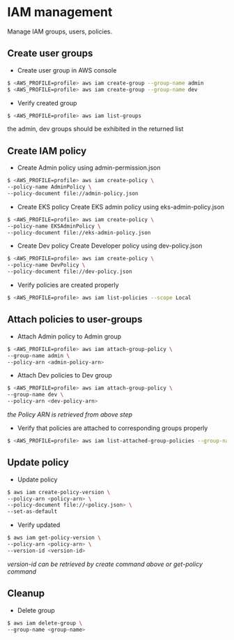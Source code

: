 # IAM management
Manage IAM groups, users, policies.

## Create user groups
- Create user group in AWS console
```bash
$ <AWS_PROFILE=profile> aws iam create-group --group-name admin
$ <AWS_PROFILE=profile> aws iam create-group --group-name dev
```

- Verify created group
```bash
$ <AWS_PROFILE=profile> aws iam list-groups
```
the admin, dev groups should be exhibited in the returned list 

## Create IAM policy
- Create Admin policy using admin-permission.json
```bash
$ <AWS_PROFILE=profile> aws iam create-policy \
--policy-name AdminPolicy \
--policy-document file://admin-policy.json
```

- Create EKS policy
Create EKS admin policy using eks-admin-policy.json
```bash
$ <AWS_PROFILE=profile> aws iam create-policy \
--policy-name EKSAdminPolicy \
--policy-document file://eks-admin-policy.json
```

- Create Dev policy
Create Developer policy using dev-policy.json
```bash
$ <AWS_PROFILE=profile> aws iam create-policy \
--policy-name DevPolicy \
--policy-document file://dev-policy.json
```

- Verify policies are created properly
```bash
$ <AWS_PROFILE=profile> aws iam list-policies --scope Local
```

## Attach policies to user-groups
- Attach Admin policy to Admin group
```bash
$ <AWS_PROFILE=profile> aws iam attach-group-policy \
--group-name admin \
--policy-arn <admin-policy-arn>
```

- Attach Dev policies to Dev group
```bash
$ <AWS_PROFILE=profile> aws iam attach-group-policy \
--group-name dev \
--policy-arn <dev-policy-arn>
```
*the Policy ARN is retrieved from above step*

- Verify that policies are attached to corresponding groups properly
```bash
$ <AWS_PROFILE=profile> aws iam list-attached-group-policies --group-name <group-name>
```

## Update policy
- Update policy
```bash
$ aws iam create-policy-version \
--policy-arn <policy-arn> \
--policy-document file://<policy.json> \
--set-as-default
```

- Verify updated
```bash
$ aws iam get-policy-version \
--policy-arn <policy-arn> \
--version-id <version-id>
```
*version-id can be retrieved by create command above or get-policy command*

## Cleanup
- Delete group
```bash
$ aws iam delete-group \
--group-name <group-name>
```
